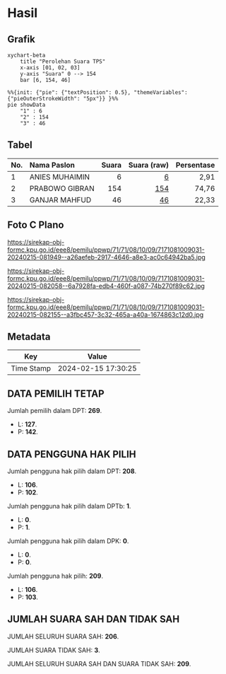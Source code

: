# Hasil

## Grafik

```mermaid
xychart-beta
    title "Perolehan Suara TPS"
    x-axis [01, 02, 03]
    y-axis "Suara" 0 --> 154
    bar [6, 154, 46]
```

```mermaid
%%{init: {"pie": {"textPosition": 0.5}, "themeVariables": {"pieOuterStrokeWidth": "5px"}} }%%
pie showData
    "1" : 6
    "2" : 154
    "3" : 46
```

## Tabel

| No. | Nama Paslon    | Suara | Suara (raw) | Persentase |
|:--- |:-------------- | -----:| -----------:| ----------:|
| 1   | ANIES MUHAIMIN | 6     | [6][p-1]    | 2,91       |
| 2   | PRABOWO GIBRAN | 154   | [154][p-2]  | 74,76      |
| 3   | GANJAR MAHFUD  | 46    | [46][p-3]   | 22,33      |


[p-1]: https://github.com/gigit-pemilu/pemilu-2024-71-sulawesi-utara/blob/main/pilpres/hitung-suara/sub/71-sulawesi-utara/sub/71-kota-manado/sub/08-mapanget/sub/1009-kairagi-dua/sub/031-tps/sub/paslon-1.txt
[p-2]: https://github.com/gigit-pemilu/pemilu-2024-71-sulawesi-utara/blob/main/pilpres/hitung-suara/sub/71-sulawesi-utara/sub/71-kota-manado/sub/08-mapanget/sub/1009-kairagi-dua/sub/031-tps/sub/paslon-2.txt
[p-3]: https://github.com/gigit-pemilu/pemilu-2024-71-sulawesi-utara/blob/main/pilpres/hitung-suara/sub/71-sulawesi-utara/sub/71-kota-manado/sub/08-mapanget/sub/1009-kairagi-dua/sub/031-tps/sub/paslon-3.txt

## Foto C Plano

https://sirekap-obj-formc.kpu.go.id/eee8/pemilu/ppwp/71/71/08/10/09/7171081009031-20240215-081949--a26aefeb-2917-4646-a8e3-ac0c64942ba5.jpg

https://sirekap-obj-formc.kpu.go.id/eee8/pemilu/ppwp/71/71/08/10/09/7171081009031-20240215-082058--6a7928fa-edb4-460f-a087-74b270f89c62.jpg

https://sirekap-obj-formc.kpu.go.id/eee8/pemilu/ppwp/71/71/08/10/09/7171081009031-20240215-082155--a3fbc457-3c32-465a-a40a-1674863c12d0.jpg


## Metadata

| Key        | Value               |
| ---------- | ------------------- |
| Time Stamp | 2024-02-15 17:30:25 |


## DATA PEMILIH TETAP

Jumlah pemilih dalam DPT: **269**.
 * L: **127**.
 * P: **142**.

## DATA PENGGUNA HAK PILIH

Jumlah pengguna hak pilih dalam DPT: **208**.
 * L: **106**.
 * P: **102**.

Jumlah pengguna hak pilih dalam DPTb: **1**.
 * L: **0**.
 * P: **1**.

Jumlah pengguna hak pilih dalam DPK: **0**.
 * L: **0**.
 * P: **0**.

Jumlah pengguna hak pilih: **209**.
 * L: **106**.
 * P: **103**.

## JUMLAH SUARA SAH DAN TIDAK SAH

JUMLAH SELURUH SUARA SAH: **206**.

JUMLAH SUARA TIDAK SAH: **3**.

JUMLAH SELURUH SUARA SAH DAN SUARA TIDAK SAH: **209**.


